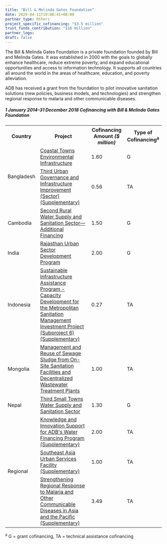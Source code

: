 ```yaml
---
title: "Bill & Melinda Gates Foundation"
date: 2020-04-11T19:06:41+08:00
partner_type: Others
project_specific_cofinancing: "$3.5 million"
trust_funds_contribution: "$16 million"
partner_logo:
draft: false
---
```


The Bill & Melinda Gates Foundation is a private foundation founded by Bill and Melinda Gates. It was established in 2000 with the goals to globally enhance healthcare, reduce extreme poverty, and expand educational opportunities and access to information technology. It supports all countries all around the world in the areas of healthcare, education, and poverty alleviation.  

ADB has received a grant from the foundation to pilot innovative sanitation solutions (new policies, business models, and technologies) and strengthen regional response to malaria and other communicable diseases.    
##### _1 January 2014–31 December 2018_ Cofinancing with Bill & Melinda Gates Foundation

<table class="table">
<tr>
<th>Country</th>
<th>Project</th>
<th>Cofinancing Amount <em>($ million)</em></th>
<th>Type of Cofinancing<sup>a</sup></th>
</tr>
<tr>
<td rowspan="2">Bangladesh</td>
<td><a href="https://www.adb.org/projects/44212-013/main" target="_blank">Coastal Towns Environmental Infrastructure</a></td>
<td>1.60 </td>
<td>G</td>
</tr>
<tr>
<td><a href="https://www.adb.org/projects/39295-032/main" target="_blank">Third Urban Governance and Infrastructure Improvement (Sector) (Supplementary)</a></td>
<td>0.56 </td>
<td>TA</td>
</tr>
<tr>
<td>Cambodia</td>
<td><a href="https://www.adb.org/projects/38560-024/main" target="_blank">Second Rural Water Supply and Sanitation Sector—Additional Financing</a></td>
<td>1.50 </td>
<td>G</td>
</tr>
<tr>
<td>India</td>
<td><a href="https://www.adb.org/projects/42267-026/main" target="_blank">Rajasthan Urban Sector Development Program</a></td>
<td>2.00 </td>
<td>G</td>

</tr>
<tr>
<td>Indonesia</td>
<td><a href="https://www.adb.org/projects/46380-002/main" target="_blank">Sustainable Infrastructure Assistance Program - Capacity Development for the Metropolitan Sanitation Management Investment Project (Subproject 6) (Supplementary)</a></td>
<td>0.27 </td>
<td>TA</td>

</tr>
<tr>
<td>Mongolia</td>
<td><a href="https://www.adb.org/projects/42184-024/main" target="_blank">Management and Reuse of Sewage Sludge from On-Site Sanitation Facilities and
Decentralized Wastewater Treatment Plants</a></td>
<td>1.00 </td>
<td>TA</td>
</tr>
<tr>
<td>Nepal</td>
<td><a href="https://www.adb.org/projects/35173-013/main" target="_blank">Third Small Towns Water Supply and Sanitation Sector</a></td>
<td>1.30 </td>
<td>G</td>

</tr>
<tr>
<td rowspan="3">Regional</td>
<td><a href="https://www.adb.org/projects/42384-012/main" target="_blank">Knowledge and Innovation Support for ADB's Water Financing Program (Supplementary)</a></td>
<td>2.00 </td>
<td>TA</td>

</tr>
<tr>
<td><a
href="https://www.adb.org/projects/52064-001/main" target="_blank">Southeast Asia Urban Services Facility (Supplementary)</a></td>
<td>1.00 </td>
<td>TA</td>

</tr>
<tr>
<td><a href="https://www.adb.org/projects/47278-001/main" target="_blank">Strengthening Regional Response to Malaria and Other Communicable Diseases in Asia and the Pacific (Supplementary)</a></td>
<td>3.49 </td>
<td>TA</td>
</tr>
</table>

<p class="dr-footnote"><sup>a</sup> G = grant cofinancing, TA = technical assistance cofinancing</p>

